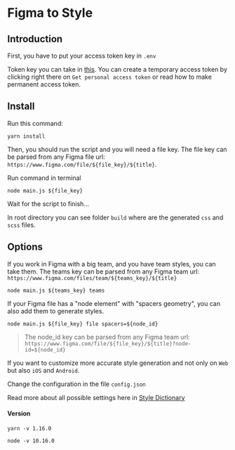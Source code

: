 # Figma to Style
## Introduction

First, you have to put your access token key in `.env `

Token key you can take in [this](https://www.figma.com/developers/docs#authentication).
You can create a temporary access token by clicking right there on `Get personal access token` or read how to make permanent access token.

## Install

Run this command:

```
yarn install
```

Then, you should run the script and you will need a file key.
The file key can be parsed from any Figma file url: `https://www.figma.com/file/${file_key}/${title}`.

Run command in terminal

```
node main.js ${file_key}
```
Wait for the script to finish...

In root directory you can see folder `build` where are the generated `css` and `scss` files.

## Options

If you work in Figma with a big team, and you have team styles, you can take them.
The teams key can be parsed from any Figma team url: `https://www.figma.com/files/team/${teams_key}/${title}`

```
node main.js ${teams_key} teams
```

If your Figma file has a "node element" with "spacers geometry", you can also add them to generate styles.

```
node main.js ${file_key} file spacers=${node_id}
```

> The node_id key can be parsed from any Figma team url: `https://www.figma.com/file/${file_key}/${title}?node-id=${node_id}`

If you want to customize more accurate style generation and not only on `Web` but also `iOS` and `Android`.

Change the configuration in the file `config.json`

Read more about all possible settings here in [Style Dictionary](https://amzn.github.io/style-dictionary/#/README)

#### Version
```
yarn -v 1.16.0

node -v 10.16.0
```